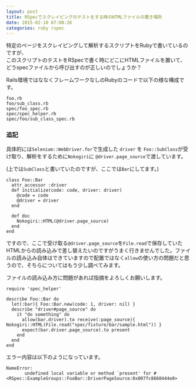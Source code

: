 ```yaml
---
layout: post
title: RSpecでスクレイピングのテストをする時のHTMLファイルの置き場所
date: 2015-02-10 07:08:26
categories: ruby rspec
---
```

<p>特定のページをスクレイピングして解析するスクリプトをRubyで書いているのですが、<br>
このスクリプトのテストをRSpecで書く時にどこにHTMLファイルを置いて、<br>
どうspecファイルから呼び出すのが正しいのでしょうか？</p>

<p>Rails環境ではななくフレームワークなしのRubyのコードで以下の様な構成です。</p>

<pre><code>foo.rb
foo/sub_class.rb
spec/foo_spec.rb
spec/spec_helper.rb
spec/foo/sub_class_spec.rb
</code></pre>

<h3>追記</h3>

<p>具体的には<code>Selenium::WebDriver.for</code>で生成した <code>driver</code> を <code>Foo::SubClass</code>が受け取り、解析をするために<code>Nokogiri</code>に <code>@driver.page_source</code>で渡しています。</p>

<p>(上では<code>SubClass</code>と書いていたのですが、ここでは<code>Bar</code>にしてます。)</p>

<pre><code>class Foo::Bar
  attr_accessor :driver
  def initialize(code: code, driver: driver)
    @code = code
    @driver = driver
  end

  def doc
    Nokogiri::HTML(@driver.page_source)
  end
end
</code></pre>

<p>ですので、ここで受け取る<code>@driver.page_source</code>を<code>File.read</code>で保存していたHTMLからの読み込みで差し替えたいのですがうまく行きませんでした。ファイルの読み込み自体はできていますので配置ではなく<code>allow</code>の使い方の問題だと思うので、そちらについてはもう少し調べてみます。</p>

<p>ファイルの読み込み方に問題があれば指摘をよろしくお願いします。</p>

<pre><code>require 'spec_helper'

describe Foo::Bar do
  let(:bar){ Foo::Bar.new(code: 1, driver: nil) }
  describe "driver#page_source" do
    it "do something" do
      allow(bar.driver).to receive(:page_source){ Nokogiri::HTML(File.read("spec/fixture/bar/sample.html")) }
      expect(bar.driver.page_source).to present
    end
  end
end
</code></pre>

<p>エラー内容は以下のようになっています。</p>

<pre><code>NameError:
       undefined local variable or method `present' for #&lt;RSpec::ExampleGroups::FooBar::DriverPageSource:0x007fc8660444e0&gt;
</code></pre>
